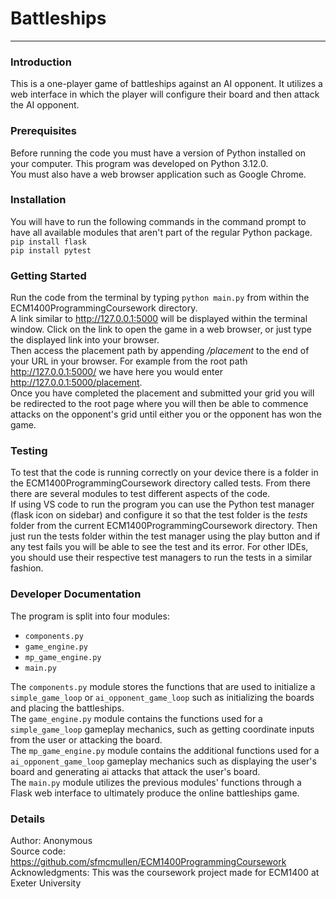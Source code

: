# Battleships

***


### Introduction

This is a one-player game of battleships against an AI opponent. It utilizes a web interface in which the player will configure their board and then attack the AI opponent.


### Prerequisites

Before running the code you must have a version of Python installed on your computer. This program was developed on Python 3.12.0.  
You must also have a web browser application such as Google Chrome.

### Installation

You will have to run the following commands in the command prompt to have all available modules that aren't part of the regular Python package.  
`pip install flask`  
`pip install pytest`


### Getting Started

Run the code from the terminal by typing ``python main.py`` from within the ECM1400ProgrammingCoursework directory.  
A link similar to http://127.0.0.1:5000 will be displayed within the terminal window. Click on the link to open the game in a web browser, or just type the displayed link into your browser.  
Then access the placement path by appending */placement* to the end of your URL in your browser. For example from the root path http://127.0.0.1:5000/ we have here you would enter http://127.0.0.1:5000/placement.  
Once you have completed the placement and submitted your grid you will be redirected to the root page where you will then be able to commence attacks on the opponent's grid until either you or the opponent has won the game.


### Testing

To test that the code is running correctly on your device there is a folder in the ECM1400ProgrammingCoursework directory called tests. From there there are several modules to test different aspects of the code.  
If using VS code to run the program you can use the Python test manager (flask icon on sidebar) and configure it so that the test folder is the *tests* folder from the current ECM1400ProgrammingCoursework directory. Then just run the tests folder within the test manager using the play button and if any test fails you will be able to see the test and its error. For other IDEs, you should use their respective test managers to run the tests in a similar fashion.


### Developer Documentation

The program is split into four modules:
- `components.py`
- `game_engine.py`
- `mp_game_engine.py`
- `main.py`

The `components.py` module stores the functions that are used to initialize a `simple_game_loop` or `ai_opponent_game_loop` such as initializing the boards and placing the battleships.  
The `game_engine.py` module contains the functions used for a `simple_game_loop` gameplay mechanics, such as getting coordinate inputs from the user or attacking the board.  
The `mp_game_engine.py` module contains the additional functions used for a `ai_opponent_game_loop` gameplay mechanics such as displaying the user's board and generating ai attacks that attack the user's board.  
The `main.py` module utilizes the previous modules' functions through a Flask web interface to ultimately produce the online battleships game.  

### Details

Author: Anonymous  
Source code: https://github.com/sfmcmullen/ECM1400ProgrammingCoursework  
Acknowledgments: This was the coursework project made for ECM1400 at Exeter University